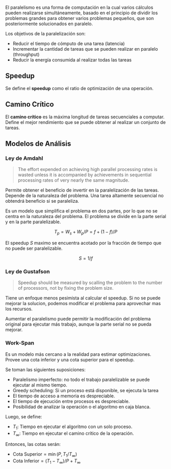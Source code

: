 El paralelismo es una forma de computación en la cual varios cálculos pueden realizarse simultáneamente,​ basado en el principio de dividir los problemas grandes para obtener varios problemas pequeños, que son posteriormente solucionados en paralelo.

Los objetivos de la paralelización son:

- Reducir el tiempo de cómputo de una tarea (latencia)
- Incrementar la cantidad de tareas que se pueden realizar en paralelo (throughput)
- Reducir la energía consumida al realizar todas las tareas

## Speedup

Se define el **speedup** como el ratio de optimización de una operación.

## Camino Crítico

El **camino crítico** es la máxima longitud de tareas secuenciales a computar. Define el mejor rendimiento que se puede obtener al realizar un conjunto de tareas.

## Modelos de Análisis

### Ley de Amdahl

> The effort expended on achieving high parallel processing rates is wasted unless it is accompanied by achievements in sequential processing rates of very nearly the same magnitude.

Permite obtener el beneficio de invertir en la paralelización de las tareas. Depende de la naturaleza del problema. Una tarea altamente secuencial no obtendrá beneficio si se paraleliza.

Es un modelo que simplifica el problema en dos partes, por lo que no se centra en la naturaleza del problema. El problema se divide en la parte serial y en la parte paralelizable.

$$
T_p = W_s + W_p / P = f + (1 - f) / P
$$

El speedup $S$ maximo se encuentra acotado por la fracción de tiempo que no puede ser paralelizable.

$$
S = 1/f
$$

### Ley de Gustafson

> Speedup should be measured by scalling the problem to the number of processors, not by fixing the problem size.

Tiene un enfoque menos pesimista al calcular el speedup. Si no se puede mejorar la solucion, podemos modificar el problema para aprovechar mas los recursos.

Aumentar el paralelismo puede permitir la modificación del problema original para ejecutar más trabajo, aunque la parte serial no se pueda mejorar.

### Work-Span

Es un modelo más cercano a la realidad para estimar optimizaciones. Provee una cota inferior y una cota superior para el speedup.

Se toman las siguientes suposiciones:

- Paralelismo imperfecto: no todo el trabajo paralelizable se puede ejecutar al mismo tiempo.
- Greedy scheduling: Si un proceso está disponible, se ejecuta la tarea
- El tiempo de acceso a memoria es despreciable.
- El tiempo de ejecución entre procesos es despreciable.
- Posibilidad de analizar la operación o el algoritmo en caja blanca.

Luego, se define:

- $T_1$: Tiempo en ejecutar el algoritmo con un solo proceso.
- $T_\infty$: Tiempo en ejecutar el camino crítico de la operación.

Entonces, las cotas serán:

- $\text{Cota Superior} = \min (P, T_1/T_\infty)$
- $\text{Cota Inferior} = (T_1 - T_\infty) / P + T_\infty$
